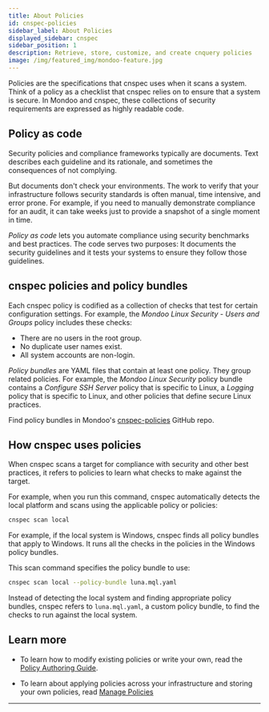 ```yaml
---
title: About Policies
id: cnspec-policies
sidebar_label: About Policies
displayed_sidebar: cnspec
sidebar_position: 1
description: Retrieve, store, customize, and create cnquery policies
image: /img/featured_img/mondoo-feature.jpg
---
```


Policies are the specifications that cnspec uses when it scans a system. Think of a policy as a checklist that cnspec relies on to ensure that a system is secure. In Mondoo and cnspec, these collections of security requirements are expressed as highly readable code.

## Policy as code​

Security policies and compliance frameworks typically are documents. Text describes each guideline and its rationale, and sometimes the consequences of not complying.

But documents don't check your environments. The work to verify that your infrastructure follows security standards is often manual, time intensive, and error prone. For example, if you need to manually demonstrate compliance for an audit, it can take weeks just to provide a snapshot of a single moment in time.

_Policy as code_ lets you automate compliance using security benchmarks and best practices. The code serves two purposes: It documents the security guidelines and it tests your systems to ensure they follow those guidelines.

## cnspec policies and policy bundles

Each cnspec policy is codified as a collection of checks that test for certain configuration settings. For example, the _Mondoo Linux Security - Users and Groups_ policy includes these checks:

- There are no users in the root group.
- No duplicate user names exist.
- All system accounts are non-login.

_Policy bundles_ are YAML files that contain at least one policy. They group related policies. For example, the _Mondoo Linux Security_ policy bundle contains a _Configure SSH Server_ policy that is specific to Linux, a _Logging_ policy that is specific to Linux, and other policies that define secure Linux practices.

Find policy bundles in Mondoo's [cnspec-policies](https://github.com/mondoohq/cnspec-policies) GitHub repo.

## How cnspec uses policies

When cnspec scans a target for compliance with security and other best practices, it refers to policies to learn what checks to make against the target.

For example, when you run this command, cnspec automatically detects the local platform and scans using the applicable policy or policies:

```bash
cnspec scan local
```

For example, if the local system is Windows, cnspec finds all policy bundles that apply to Windows. It runs all the checks in the policies in the Windows policy bundles.

This scan command specifies the policy bundle to use:

```bash
cnspec scan local --policy-bundle luna.mql.yaml
```

Instead of detecting the local system and finding appropriate policy bundles, cnspec refers to `luna.mql.yaml`, a custom policy bundle, to find the checks to run against the local system.

## Learn more

- To learn how to modify existing policies or write your own, read the [Policy Authoring Guide](/cnspec/cnspec-policies/write/).

- To learn about applying policies across your infrastructure and storing your own policies, read [Manage Policies](/cnspec/cnspec-policies/cnspec-manage-policies)

---
